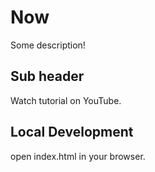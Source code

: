# Now

Some description!

## Sub header

Watch tutorial on YouTube.

## Local Development

open index.html in your browser.